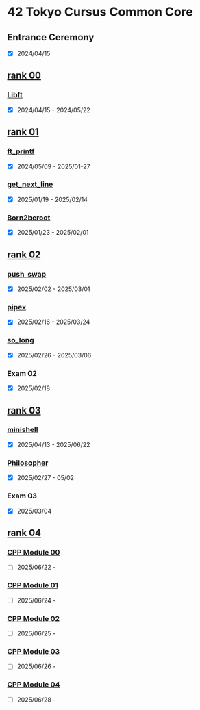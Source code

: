 # 42 Tokyo Cursus Common Core

## Entrance Ceremony
- [x] 2024/04/15  

## [rank 00](https://github.com/J-Naish/Cursus/tree/main/rank00)
### [Libft](https://github.com/J-Naish/Cursus/tree/main/rank00/libft)
- [x] 2024/04/15 - 2024/05/22  

## [rank 01](https://github.com/J-Naish/Cursus/tree/main/rank01)
### [ft_printf](https://github.com/J-Naish/Cursus/tree/main/rank01/ft_printf)
- [x] 2024/05/09 - 2025/01-27  
### [get_next_line](https://github.com/J-Naish/Cursus/tree/main/rank01/get_next_line)
- [x] 2025/01/19 - 2025/02/14  
### [Born2beroot](https://github.com/J-Naish/Cursus/tree/main/rank01/Born2beroot)
- [x] 2025/01/23 - 2025/02/01  

## [rank 02](https://github.com/J-Naish/Cursus/tree/main/rank02)
### [push_swap](https://github.com/J-Naish/Cursus/tree/main/rank02/push_swap)
- [x] 2025/02/02 - 2025/03/01  
### [pipex](https://github.com/J-Naish/Cursus/tree/main/rank02/pipex)
- [x] 2025/02/16 - 2025/03/24  
### [so_long](https://github.com/J-Naish/Cursus/tree/main/rank02/so_long)
- [x] 2025/02/26 - 2025/03/06  
### Exam 02
- [x] 2025/02/18  

## [rank 03](https://github.com/J-Naish/Cursus/tree/main/rank03)
### [minishell](https://github.com/J-Naish/Cursus/tree/main/rank03/minishell)
- [x] 2025/04/13 - 2025/06/22
### [Philosopher](https://github.com/J-Naish/Cursus/tree/main/rank03/Philosophers)
- [x] 2025/02/27 - 05/02
### Exam 03
- [x] 2025/03/04

## [rank 04](https://github.com/J-Naish/Cursus/tree/main/rank04)
### [CPP Module 00](https://github.com/J-Naish/Cursus/tree/main/rank04/CPP%20Module%2000)
- [ ] 2025/06/22 - 
### [CPP Module 01](https://github.com/J-Naish/Cursus/tree/main/rank04/CPP%20Module%2001)
- [ ] 2025/06/24 - 
### [CPP Module 02](https://github.com/J-Naish/Cursus/tree/main/rank04/CPP%20Module%2002)
- [ ] 2025/06/25 - 
### [CPP Module 03](https://github.com/J-Naish/Cursus/tree/main/rank04/CPP%20Module%2003)
- [ ] 2025/06/26 - 
### [CPP Module 04](https://github.com/J-Naish/Cursus/tree/main/rank04/CPP%20Module%2004)
- [ ] 2025/06/28 - 